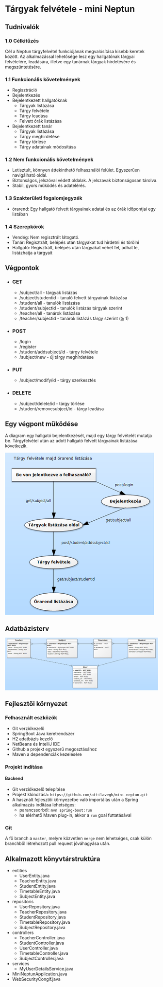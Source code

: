 # Tárgyak felvétele - mini Neptun

## Tudnivalók

### 1.0 Célkitűzés

Cél a Neptun tárgyfelvétel funkciójának megvalósítása kisebb keretek között. Az alkalmazással lehetősége lesz egy hallgatónak tárgyai felvételére, leadására, illetve egy tanárnak tárgyak hirdetésére és megszüntetésére.

### 1.1 Funkcionális követelmények

- Regisztráció
- Bejelentkezés
- Bejelentkezett hallgatóknak
  - Tárgyak listázása
  - Tárgy felvétele
  - Tárgy leadása
  - Felvett órák listázása
- Bejelentkezett tanár
  - Tárgyak listázása
  - Tárgy meghirdetése
  - Tárgy törlése
  - Tárgy adatainak módosítása


### 1.2 Nem funkcionális követelmények

- Letisztult, könnyen áttekinthető felhasználói felület. Egyszerűen navigálható oldal.
- Biztonságos, jelszóval védett oldalak. A jelszavak biztonságosan tárolva.
- Stabil, gyors működés és adatelérés.

### 1.3 Szakterületi fogalomjegyzék

- órarend: Egy hallgató felvett tárgyainak adatai és az órák időpontjai egy listában

### 1.4 Szerepkörök

- Vendég: Nem regisztrált látogató.
- Tanár: Regisztrált, belépés után tárgyakat tud hirdetni és törölni
- Hallgató: Regisztrált, belépés után tárgyakat vehet fel, adhat le, listázhatja a tárgyait

## Végpontok

  - ### GET
    - /subject/all - tárgyak listázás
    - /subject/studentid - tanuló felvett tárgyainak listázása
    - /student/all - tanulók listázása
    - /student/subjectid - tanulók listázás tárgyak szerint
    - /teacher/all - tanárok listázása
    - /teacher/subjectid - tanárok listázás tárgy szerint (≧ 1)

  - ### POST
    - /login
    - /register
    - /student/addsubject/id - tárgy felvétele
    - /subject/new - új tárgy meghírdetése

  - ### PUT
    - /subject/modify/id - tárgy szerkesztés

  - ### DELETE
    - /subject/delete/id - tárgy törlése
    - /student/removesubject/id - tárgy leadása
	
## Egy végpont működése 

A diagram egy hallgató bejelentkezését, majd egy tárgy felvételét mutatja be. Tárgyfelvétel után az adott hallgató felvett tárgyainak listázása következik.

![Tárgy felvétele majd egy hallgató tárgyainak listázása](/img/targyfelvetel_vegpont_diagram.png)

## Adatbázisterv

![Adatbázisterv UML diagramja](/img/adatbazis_uml.png)

## Fejlesztői környezet

### Felhasznált eszközök

- Git verziókezelő
- SpringBoot Java keretrendszer
- H2 adatbázis kezelő
- NetBeans és IntelliJ IDE
- Github a projekt egyszerű megosztásához
- Maven a dependenciák kezelésére

### Projekt indítása

#### Backend

- Git verziókezelő telepítése
- Projekt klónozása: `https://github.com/attilavegh/mini-neptun.git`
- A használt fejlesztői környezetbe való importálás után a Spring alkalmazás indítása lehetséges:
  - parancssorból: `mvn spring-boot:run`
  - ha elérhető Maven plug-in, akkor a `run` goal futtatásával

### Git

A fő branch a `master`, melyre közvetlen `merge` nem lehetséges, csak külön branchből létrehozott pull request jóváhagyása után.

## Alkalmazott könyvtárstruktúra 

  - entities
    - UserEntity.java
	- TeacherEntity.java
	- StudentEntity.java
	- TimetableEntity.java
	- SubjectEntity.java
  - repositoris
    - UserRepository.java
	- TeacherRepository.java
	- StudentRepository.java
	- TimetableRepository.java
	- SubjectRepository.java
  - controllers
    - TeacherController.java
	- StudentController.java
	- UserController.java
	- TimetableController.java
	- SubjectController.java
  - services
    - MyUserDetailsService.java
  - MiniNeptunApplication.java
  - WebSecurityCongif.java

